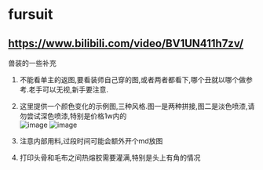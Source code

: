 # fursuit
## https://www.bilibili.com/video/BV1UN411h7zv/
兽装的一些补充
1. 不能看单主的返图,要看装师自己穿的图,或者两者都看下,哪个丑就以哪个做参考.老手可以无视,新手要注意.
2. 这里提供一个颜色变化的示例图,三种风格.图一是两种拼接,图二是淡色喷漆,请勿尝试深色喷漆,特别是价格1w内的                 
![image](https://github.com/cancundeyingzi/fursuit/assets/73635883/b9c66248-65b1-4ffd-a112-9c2ee0caaa35)
![image](https://github.com/cancundeyingzi/fursuit/assets/73635883/75c6c371-98b0-4a32-8302-9f7e1f30111f)                     
             
3. 注意内部用料,过段时间可能会额外开个md放图
4. 打印头骨和毛布之间热熔胶需要灌满,特别是头上有角的情况

